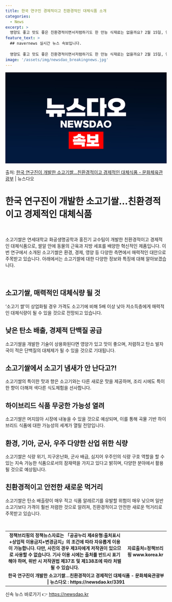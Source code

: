 ```yaml
---
title: 한국 연구진 경제적이고 친환경적인 대체식품 소개
categories:
  - News
excerpt: >
  영양도 좋고 맛도 좋은 친환경적이면서저렴하기도 한 만능 식재료는 없을까요? 2월 15일, 연세대학교 화공생명…
feature_text: >
  ## navernews 실시간 뉴스 속보입니다.

  영양도 좋고 맛도 좋은 친환경적이면서저렴하기도 한 만능 식재료는 없을까요? 2월 15일, 연세대학교 화공생명…
image: '/assets/img/newsdao_breakingnews.jpg'
---
```


![뉴스다오 속보](/assets/img/newsdao_breakingnews.jpg)

<p>출처: <a href="https://newsdao.kr/3391" rel="dofollow">한국 연구진이 개발한 소고기쌀…친환경적이고 경제적인 대체식품 - 문화체육관광부</a> | 뉴스다오</p>

<h1 data-ke-size="size26">한국 연구진이 개발한 소고기쌀…친환경적이고 경제적인 대체식품</h1>
<p data-ke-size="size16">&nbsp;</p>
소고기쌀은 연세대학교 화공생명공학과 홍진기 교수팀이 개발한 친환경적이고 경제적인 대체식품으로, 쌀알 안에 동물의 근육과 지방 세포를 배양한 혁신적인 제품입니다. 이번 연구에서 소개된 소고기쌀은 환경, 경제, 영양 등 다양한 측면에서 매력적인 대안으로 주목받고 있습니다. 아래에서는 소고기쌀에 대한 다양한 정보와 특징에 대해 알아보겠습니다.
<p data-ke-size="size16">&nbsp;</p>

<h2 data-ke-size="size26">소고기쌀, 매력적인 대체식량 될 것</h2>
<p data-ke-size="size16">‘소고기 쌀’이 상업화될 경우 가격도 소고기에 비해 5배 이상 낮아 저소득층에게 매력적인 대체식량이 될 수 있을 것으로 전망되고 있습니다.</p>

<h2 data-ke-size="size26">낮은 탄소 배출, 경제적 단백질 공급</h2>
<p data-ke-size="size16">소고기쌀을 개발한 기술이 상용화된다면 영양가 있고 맛이 좋으며, 저렴하고 탄소 발자국이 적은 단백질의 대체제가 될 수 있을 것으로 기대됩니다.</p>

<h2 data-ke-size="size26">소고기쌀에서 소고기 냄새가 안 난다고?!</h2>
<p data-ke-size="size16">소고기쌀의 특이한 맛과 향은 소고기와는 다른 새로운 맛을 제공하며, 조리 시에도 특이한 향이 더해져 색다른 식도체험을 선사합니다.</p>

<h2 data-ke-size="size26">하이브리드 식품 무궁한 가능성 열려</h2>
<p data-ke-size="size16">소고기쌀은 머지않아 시장에 내놓을 수 있을 것으로 예상되며, 이를 통해 곡물 기반 하이브리드 식품에 대한 가능성의 세계가 열릴 전망입니다.</p>

<h2 data-ke-size="size26">환경, 기아, 군사, 우주 다양한 산업 위한 식량</h2>
<p data-ke-size="size16">소고기쌀은 식량 위기, 지구온난화, 군사 배급, 심지어 우주인의 식량 구호 역할을 할 수 있는 지속 가능한 식품으로서의 잠재력을 가지고 있다고 밝히며, 다양한 분야에서 활용될 것으로 예상됩니다.</p>

<h2 data-ke-size="size26">친환경적이고 안전한 새로운 먹거리</h2>
<p data-ke-size="size16">소고기쌀은 탄소 배출량이 매우 적고 식품 알레르기를 유발할 위험이 매우 낮으며 일반 소고기보다 가격이 훨씬 저렴한 것으로 알려져, 친환경적이고 안전한 새로운 먹거리로 주목받고 있습니다.</p>
<p data-ke-size="size16">&nbsp;</p>
<table>
	<tbody>
		<tr>
			<td style="text-align: center; height: 17px;"><b>정책브리핑의 정책뉴스자료는 「공공누리 제4유형:출처표시+상업적 이용금지+변경금지」의 조건에 따라 자유롭게 이용이 가능합니다. 다만, 사진의 경우 제3자에게 저작권이 있으므로 사용할 수 없습니다. 기사 이용 시에는 출처를 반드시 표기해야 하며, 위반 시 저작권법 제37조 및 제138조에 따라 처벌될 수 있습니다.</b></td>
		<td style="text-align: center; height: 17px;"><b>자료출처=정책브리핑 www.korea.kr</b></td>
	</tr>
	<tr>
		<td colspan="2" style="text-align: center; height: 17px;"><b>한국 연구진이 개발한 소고기쌀…친환경적이고 경제적인 대체식품 - 문화체육관광부 | 뉴스다오 : https://newsdao.kr/3391</b></td>
	</tr>
</tbody>
</table>
<p data-ke-size="size16"></p> 

신속 뉴스 바로가기 👉 <a href="https://newsdao.kr" rel="dofollow">https://newsdao.kr</a>


